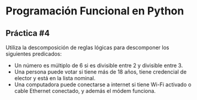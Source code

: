 # Programación Funcional en Python
## Práctica #4
Utiliza la descomposición de reglas lógicas para descomponer los siguientes predicados:
- Un número es múltiplo de 6 si es divisible entre 2 y divisible entre 3.
- Una persona puede votar si tiene más de 18 años, tiene credencial de elector y está en la lista nominal.
- Una computadora puede conectarse a internet si tiene Wi-Fi activado o cable Ethernet conectado, y además el módem funciona.